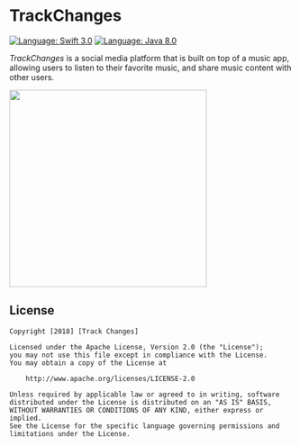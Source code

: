 # TrackChanges

[![Language: Swift 3.0](https://img.shields.io/badge/swift-3.0-orange.svg?style=flat)](https://developer.apple.com/swift) 
[![Language: Java 8.0](https://img.shields.io/badge/java-8.0-brown.svg?style=flat)](https://www.java.com/en/) 

*TrackChanges* is a social media platform that is built on top of a music app, allowing users to listen to their favorite music, and share music content with other users.

<img src="TrackChangesLogo.png" width="350" height="350">

## License

    Copyright [2018] [Track Changes]

    Licensed under the Apache License, Version 2.0 (the "License");
    you may not use this file except in compliance with the License.
    You may obtain a copy of the License at

        http://www.apache.org/licenses/LICENSE-2.0

    Unless required by applicable law or agreed to in writing, software
    distributed under the License is distributed on an "AS IS" BASIS,
    WITHOUT WARRANTIES OR CONDITIONS OF ANY KIND, either express or implied.
    See the License for the specific language governing permissions and
    limitations under the License.

